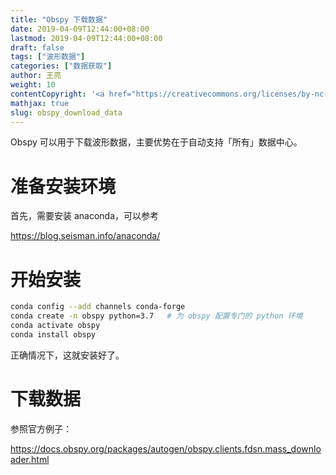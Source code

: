 ```yaml
---
title: "Obspy 下载数据"
date: 2019-04-09T12:44:00+08:00
lastmod: 2019-04-09T12:44:00+08:00
draft: false
tags: ["波形数据"]
categories: ["数据获取"]
author: 王亮
weight: 10
contentCopyright: '<a href="https://creativecommons.org/licenses/by-nc-sa/4.0/deed.zh" rel="noopener" target="_blank">CC 4.0</a>'
mathjax: true
slug: obspy_download_data
---
```


Obspy 可以用于下载波形数据，主要优势在于自动支持「所有」数据中心。

# 准备安装环境

首先，需要安装 anaconda，可以参考

https://blog.seisman.info/anaconda/

# 开始安装

```bash
conda config --add channels conda-forge
conda create -n obspy python=3.7   # 为 obspy 配置专门的 python 环境
conda activate obspy
conda install obspy
```
正确情况下，这就安装好了。

# 下载数据

参照官方例子：

https://docs.obspy.org/packages/autogen/obspy.clients.fdsn.mass_downloader.html
